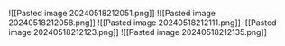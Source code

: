 ![[Pasted image 20240518212051.png]]
![[Pasted image 20240518212058.png]]
![[Pasted image 20240518212111.png]]
![[Pasted image 20240518212123.png]]
![[Pasted image 20240518212135.png]]
